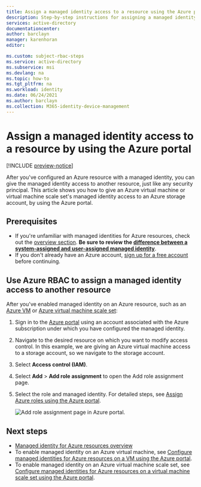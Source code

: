 ```yaml
---
title: Assign a managed identity access to a resource using the Azure portal - Azure AD
description: Step-by-step instructions for assigning a managed identity on one resource access to another resource, by using the Azure portal.
services: active-directory
documentationcenter: 
author: barclayn
manager: karenhoran
editor: 

ms.custom: subject-rbac-steps
ms.service: active-directory
ms.subservice: msi
ms.devlang: na
ms.topic: how-to
ms.tgt_pltfrm: na
ms.workload: identity
ms.date: 06/24/2021
ms.author: barclayn
ms.collection: M365-identity-device-management
---
```


# Assign a managed identity access to a resource by using the Azure portal

[!INCLUDE [preview-notice](../../../includes/active-directory-msi-preview-notice.md)]

After you've configured an Azure resource with a managed identity, you can give the managed identity access to another resource, just like any security principal. This article shows you how to give an Azure virtual machine or virtual machine scale set's managed identity access to an Azure storage account, by using the Azure portal.

## Prerequisites

- If you're unfamiliar with managed identities for Azure resources, check out the [overview section](overview.md). **Be sure to review the [difference between a system-assigned and user-assigned managed identity](overview.md#managed-identity-types)**.
- If you don't already have an Azure account, [sign up for a free account](https://azure.microsoft.com/free/) before continuing.

## Use Azure RBAC to assign a managed identity access to another resource

After you've enabled managed identity on an Azure resource, such as an [Azure VM](qs-configure-portal-windows-vm.md) or [Azure virtual machine scale set](qs-configure-portal-windows-vmss.md):

1. Sign in to the [Azure portal](https://portal.azure.com) using an account associated with the Azure subscription under which you have configured the managed identity.

2. Navigate to the desired resource on which you want to modify access control. In this example, we are giving an Azure virtual machine access to a storage account, so we navigate to the storage account.

1. Select **Access control (IAM)**.

1. Select **Add** > **Add role assignment** to open the Add role assignment page.

1. Select the role and managed identity. For detailed steps, see [Assign Azure roles using the Azure portal](../../role-based-access-control/role-assignments-portal.md).

    ![Add role assignment page in Azure portal.](../../../includes/role-based-access-control/media/add-role-assignment-page.png)
     
## Next steps

- [Managed identity for Azure resources overview](overview.md)
- To enable managed identity on an Azure virtual machine, see [Configure managed identities for Azure resources on a VM using the Azure portal](qs-configure-portal-windows-vm.md).
- To enable managed identity on an Azure virtual machine scale set, see [Configure managed identities for Azure resources on a virtual machine scale set using the Azure portal](qs-configure-portal-windows-vmss.md).


